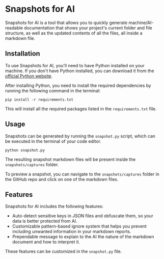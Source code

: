 # Snapshots for AI

Snapshots for AI is a tool that allows you to quickly generate machine/AI-readable documentation that shows your project's current folder and file structure, as well as the updated contents of all the files, all inside a markdown file.

## Installation

To use Snapshots for AI, you'll need to have Python installed on your machine. If you don't have Python installed, you can download it from the [official Python website](https://www.python.org/downloads/).

After installing Python, you need to install the required dependencies by running the following command in the terminal:

`pip install -r requirements.txt`

This will install all the required packages listed in the `requirements.txt` file.

## Usage

Snapshots can be generated by running the `snapshot.py` script, which can be executed in the terminal of your code editor. 

`python snapshot.py`

The resulting snapshot markdown files will be present inside the `snapshots/captures` folder.

To preview a snapshot, you can navigate to the `snapshots/captures` folder in the GitHub repo and click on one of the markdown files.

## Features

Snapshots for AI includes the following features:

* Auto-detect sensitive keys in JSON files and obfuscate them, so your data is better protected from AI.
* Customizable pattern-based ignore system that helps you prevent including unwanted information in your markdown reports.
* Prependable message to explain to the AI the nature of the markdown document and how to interpret it.

These features can be customized in the `snapshot.py` file.
